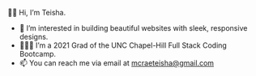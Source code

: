 👋🏾 Hi, I’m Teisha.
- 👀 I’m interested in building beautiful websites with sleek, responsive designs.
- 👩🏾‍💻 I’m a 2021 Grad of the UNC Chapel-Hill Full Stack Coding Bootcamp.
- 📫 You can reach me via email at mcraeteisha@gmail.com

<!---
mcraeteisha/mcraeteisha is a ✨ special ✨ repository because its `README.md` (this file) appears on your GitHub profile.
You can click the Preview link to take a look at your changes.
--->
